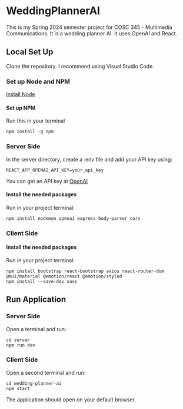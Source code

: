# WeddingPlannerAI
This is my Spring 2024 semester project for COSC 345 - Multimedia Communications. It is a wedding planner AI. It uses OpenAI and React.

## Local Set Up
Clone the repository.
I recommend using Visual Studio Code.

### Set up Node and NPM

[Install Node](https://nodejs.org/en)

#### Set up NPM
Run this in your terminal
```
npm install -g npm
```

### Server Side
In the server directory, create a .env file and add your API key using:
```
REACT_APP_OPENAI_API_KEY=your_api_key
```
You can get an API key at [OpenAI](https://platform.openai.com/docs/introduction)
#### Install the needed packages
Run in your project terminal:
```
npm install nodemon openai express body-parser cors
```

### Client Side
#### Install the needed packages
Run in your project terminal:
```
npm install bootstrap react-bootstrap axios react-router-dom @mui/material @emotion/react @emotion/styled
npm install --save-dev sass
```

## Run Application
### Server Side
Open a terminal and run:
```
cd server
npm run dev
```
### Client Side
Open a second terminal and run:
```
cd wedding-planner-ai
npm start
```
The application should open on your default browser.
